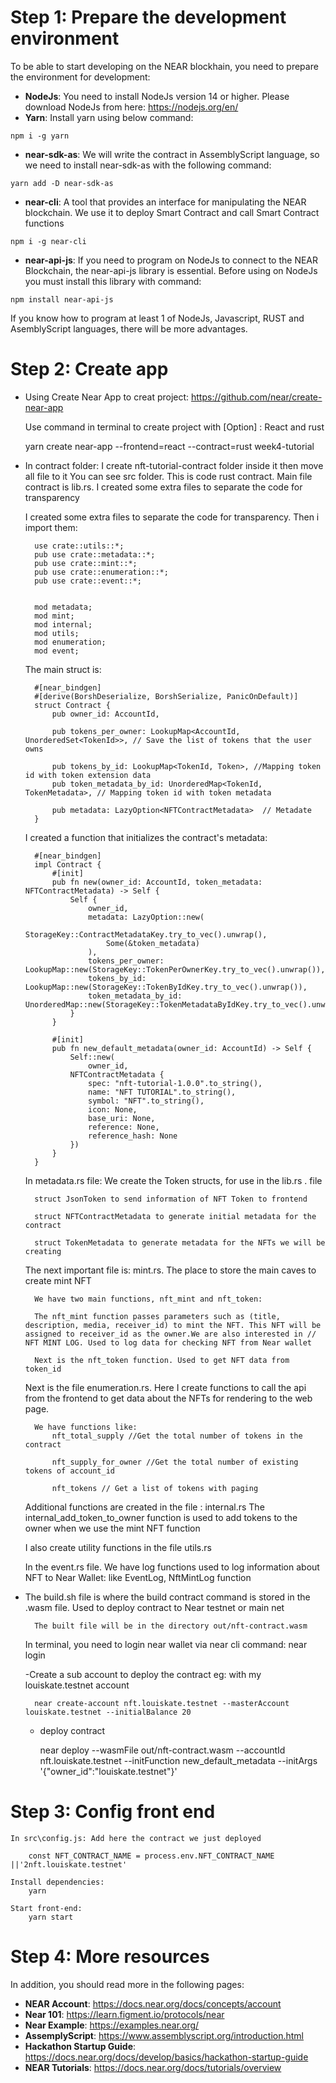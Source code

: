 
# Step 1: Prepare the development environment 
To be able to start developing on the NEAR blockhain, you need to prepare the environment for development:
- **NodeJs**: You need to install NodeJs version 14 or higher. Please download NodeJs from here: https://nodejs.org/en/
- **Yarn**: Install yarn using below command:
```
npm i -g yarn
```
- **near-sdk-as**: We will write the contract in AssemblyScript language, so we need to install near-sdk-as with the following command:
```
yarn add -D near-sdk-as
```
- **near-cli**: A tool that provides an interface for manipulating the NEAR blockchain. We use it to deploy Smart Contract and call Smart Contract functions
```
npm i -g near-cli
```
- **near-api-js**: 
If you need to program on NodeJs to connect to the NEAR Blockchain, the near-api-js library is essential. Before using on NodeJs you must install this library with command:
```
npm install near-api-js
```

If you know how to program at least 1 of NodeJs, Javascript, RUST and AsemblyScript languages, there will be more advantages.

# Step 2: Create app
* Using Create Near App to creat project:
   https://github.com/near/create-near-app

   Use command in terminal to create project with [Option] : React and rust 

   yarn create near-app --frontend=react --contract=rust week4-tutorial

 
- In contract folder:  I create nft-tutorial-contract folder inside it then move all file to it
  You can see src folder. This is code rust contract.
  Main file contract is lib.rs. I created some extra files to separate the code for transparency
  
    I created some extra files to separate the code for transparency. Then i import them: 
    
        use crate::utils::*;
        pub use crate::metadata::*;
        pub use crate::mint::*;
        pub use crate::enumeration::*;
        pub use crate::event::*;


        mod metadata;
        mod mint;
        mod internal;
        mod utils;
        mod enumeration;
        mod event;

    The main struct is:

        #[near_bindgen]
        #[derive(BorshDeserialize, BorshSerialize, PanicOnDefault)]
        struct Contract {
            pub owner_id: AccountId,

            pub tokens_per_owner: LookupMap<AccountId, UnorderedSet<TokenId>>, // Save the list of tokens that the user owns

            pub tokens_by_id: LookupMap<TokenId, Token>, //Mapping token id with token extension data
            pub token_metadata_by_id: UnorderedMap<TokenId, TokenMetadata>, // Mapping token id with token metadata

            pub metadata: LazyOption<NFTContractMetadata>  // Metadate
        }

    I created a function that initializes the contract's metadata:

        #[near_bindgen]
        impl Contract {
            #[init]
            pub fn new(owner_id: AccountId, token_metadata: NFTContractMetadata) -> Self {
                Self {
                    owner_id,
                    metadata: LazyOption::new(
                        StorageKey::ContractMetadataKey.try_to_vec().unwrap(),
                        Some(&token_metadata)
                    ),
                    tokens_per_owner: LookupMap::new(StorageKey::TokenPerOwnerKey.try_to_vec().unwrap()),
                    tokens_by_id: LookupMap::new(StorageKey::TokenByIdKey.try_to_vec().unwrap()),
                    token_metadata_by_id: UnorderedMap::new(StorageKey::TokenMetadataByIdKey.try_to_vec().unwrap())
                }
            }

            #[init]
            pub fn new_default_metadata(owner_id: AccountId) -> Self {
                Self::new(
                    owner_id, 
                NFTContractMetadata {
                    spec: "nft-tutorial-1.0.0".to_string(),
                    name: "NFT TUTORIAL".to_string(),
                    symbol: "NFT".to_string(),
                    icon: None,
                    base_uri: None,
                    reference: None,
                    reference_hash: None
                })
            }
        }

    In metadata.rs file: 
        We create the Token structs, for use in the lib.rs . file

        struct JsonToken to send information of NFT Token to frontend

        struct NFTContractMetadata to generate initial metadata for the contract

        struct TokenMetadata to generate metadata for the NFTs we will be creating

    The next important file is: mint.rs. The place to store the main caves to create mint NFT


        We have two main functions, nft_mint and nft_token:

        The nft_mint function passes parameters such as (title, description, media, receiver_id) to mint the NFT. This NFT will be assigned to receiver_id as the owner.We are also interested in // NFT MINT LOG. Used to log data for checking NFT from Near wallet

        Next is the nft_token function. Used to get NFT data from token_id

    
    Next is the file enumeration.rs. Here I create functions to call the api from the frontend to get data about the NFTs for rendering to the web page.

        We have functions like:
            nft_total_supply //Get the total number of tokens in the contract

            nft_supply_for_owner //Get the total number of existing tokens of account_id

            nft_tokens // Get a list of tokens with paging


    Additional functions are created in the file : internal.rs
        The internal_add_token_to_owner function is used to add tokens to the owner when we use the mint NFT function

    I also create utility functions in the file utils.rs


    In the event.rs file. We have log functions used to log information about NFT to Near Wallet:
         like EventLog, NftMintLog function


* The build.sh file is where the build contract command is stored in the .wasm file. Used to deploy contract to Near testnet or main net

        The built file will be in the directory out/nft-contract.wasm


    In terminal, you need to login near wallet via near cli command:
    near login

    -Create a sub account to deploy the contract eg: with my louiskate.testnet account

        near create-account nft.louiskate.testnet --masterAccount louiskate.testnet --initialBalance 20

    - deploy contract

        near deploy --wasmFile out/nft-contract.wasm --accountId nft.louiskate.testnet --initFunction new_default_metadata --initArgs '{"owner_id":"louiskate.testnet"}'
        
# Step 3: Config front end
    In src\config.js: Add here the contract we just deployed

        const NFT_CONTRACT_NAME = process.env.NFT_CONTRACT_NAME ||'2nft.louiskate.testnet'

    Install dependencies:
        yarn
    
    Start front-end:
        yarn start


# Step 4: More resources
In addition, you should read more in the following pages:
- **NEAR Account**: https://docs.near.org/docs/concepts/account
- **Near 101**: https://learn.figment.io/protocols/near
- **Near Example**: https://examples.near.org/
- **AssemplyScript**: https://www.assemblyscript.org/introduction.html
- **Hackathon Startup Guide**: https://docs.near.org/docs/develop/basics/hackathon-startup-guide
- **NEAR Tutorials**: https://docs.near.org/docs/tutorials/overview
